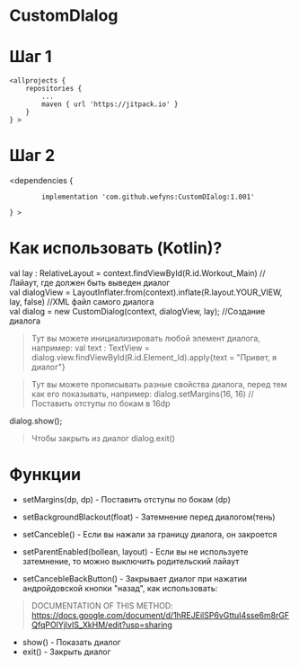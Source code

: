 # CustomDIalog

# Шаг 1
	<allprojects {
		repositories {
			...
			maven { url 'https://jitpack.io' }
		}
	} >
# Шаг 2
  <dependencies {
  
	        implementation 'com.github.wefyns:CustomDIalog:1.001'
		
	} >
  
# Как использовать (Kotlin)?
  val lay : RelativeLayout = context.findViewById(R.id.Workout_Main)                      //Лайаут, где должен быть выведен диалог<br/>
  val dialogView = LayoutInflater.from(context).inflate(R.layout.YOUR_VIEW, lay, false)   //XML файл самого диалога<br/>
  val dialog = new CustomDialog(context, dialogView, lay);                                //Создание диалога<br/>
  
  > Тут вы можете инициализировать любой элемент диалога, например:
  val text : TextView = dialog.view.findViewById(R.id.Element_Id).apply{text = "Привет, я диалог"}
  
  > Тут вы можете прописывать разные свойства диалога, перед тем как его показывать, например:
  dialog.setMargins(16, 16)   //Поставить отступы по бокам в 16dp
  
  dialog.show(); 
  
  > Чтобы закрыть из диалог
  dialog.exit()


# Функции
  - setMargins(dp, dp) - Поставить отступы по бокам (dp)
  - setBackgroundBlackout(float) - Затемнение перед диалогом(тень)
  - setCanceble() - Если вы нажали за границу диалога, он закроется
  - setParentEnabled(bollean, layout) - Если вы не используете затемнение, то можно выключить родительский лайаут

  - setCancebleBackButton() - Закрывает диалог при нажатии андройдовской кнопки "назад", как использовать:
  > DOCUMENTATION OF THIS METHOD: https://docs.google.com/document/d/1hREJEilSP6vGttuI4sse6m8rGFQfqPOlYjlvIS_XkHM/edit?usp=sharing

  - show() - Показать диалог
  - exit() - Закрыть диалог
